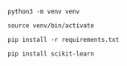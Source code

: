 ```
python3 -m venv venv
```

```
source venv/bin/activate
```

```
pip install -r requirements.txt
```

```
pip install scikit-learn
```